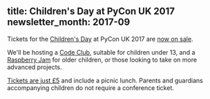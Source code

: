 title: Children's Day at PyCon UK 2017
newsletter_month: 2017-09
---
Tickets for the [Children's Day](http://2017.pyconuk.org/education/) at PyCon
UK 2017 are [now on sale](https://hq.pyconuk.org/children/orders/new/).

We'll be hosting a [Code Club](https://www.codeclub.org.uk/), suitable for
children under 13, and a [Raspberry Jam](https://www.raspberrypi.org/jam/) for
older children, or those looking to take on more advanced projects.

[Tickets are just £5](https://hq.pyconuk.org/children/orders/new/) and include
a picnic lunch.  Parents and guardians accompanying children do not require a
conference ticket.
